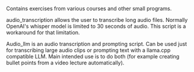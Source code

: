 Contains exercises from various courses and other small programs.

audio_transcription allows the user to transcribe long audio files. Normally OpenAI's whisper model is limited to 30 seconds of audio. This script is a workaround for that limitation.

Audio_llm is an audio transcription and prompting script. Can be used just for transcribing large audio clips or prompting text with a llama.cpp compatible LLM. Main intended use is to do both (for example creating bullet points from a video lecture automatically).
